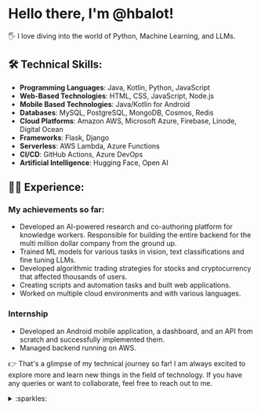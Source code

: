 # Hello there, I'm @hbalot!

:raised_hand_with_fingers_splayed: I love diving into the world of Python, Machine Learning, and LLMs.

## :hammer_and_wrench: Technical Skills:

- **Programming Languages**: Java, Kotlin, Python, JavaScript
- **Web-Based Technologies**: HTML, CSS, JavaScript, Node.js
- **Mobile Based Technologies**: Java/Kotlin for Android
- **Databases**: MySQL, PostgreSQL, MongoDB, Cosmos, Redis
- **Cloud Platforms**: Amazon AWS, Microsoft Azure, Firebase, Linode, Digital Ocean
- **Frameworks**: Flask, Django
- **Serverless**: AWS Lambda, Azure Functions
- **CI/CD**: GitHub Actions, Azure DevOps
- **Artificial Intelligence**: Hugging Face, Open AI

## :man_technologist: Experience:

### My achievements so far:
- Developed an AI-powered research and co-authoring platform for knowledge workers. Responsible for building the entire backend for the multi million dollar company from the ground up.
- Trained ML models for various tasks in vision, text classifications and fine tuning LLMs.
- Developed algorithmic trading strategies for stocks and cryptocurrency that affected thousands of users.
- Creating scripts and automation tasks and built web applications.
- Worked on multiple cloud environments and with various languages.

### Internship
- Developed an Android mobile application, a dashboard, and an API from scratch and successfully implemented them.
- Managed backend running on AWS.

👉 That's a glimpse of my technical journey so far! I am always excited to explore more and learn new things in the field of technology. If you have any queries or want to collaborate, feel free to reach out to me. 

<details>
<summary>:sparkles:</summary>
This is a special repository because its `README.md` appears on my GitHub profile.
</details>
